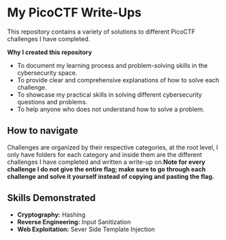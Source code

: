 # My PicoCTF Write-Ups

This repository contains a variety of solutions to different PicoCTF challenges I have completed.

**Why I created this repository**

- To document my learning process and problem-solving skills in the cybersecurity space.
- To provide clear and comprehensive explanations of how to solve each challenge.
- To showcase my practical skills in solving different cybersecurity questions and problems.
- To help anyone who does not understand how to solve a problem.

## How to navigate

Challenges are organized by their respective categories, at the root level, I only have folders for each category and inside them are the different challenges I have completed and written a write-up on.**Note for every challenge I do not give the entire flag; make sure to go through each challenge and solve it yourself instead of copying and pasting the flag.**

## Skills Demonstrated

- **Cryptography:** Hashing
- **Reverse Engineering:** Input Sanitization
- **Web Exploitation:** Sever Side Template Injection
